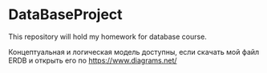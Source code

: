 # DataBaseProject
This repository will hold my homework for database course.

Концептуальная и логическая модель доступны, если скачать мой файл ERDB и открыть его по https://www.diagrams.net/


